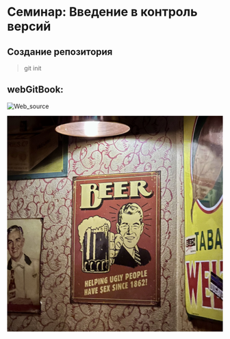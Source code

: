 # **Семинар: Введение в контроль версий**

## Создание репозитория
>git init

## webGitBook:
![Web_source](GitBook.webloc)

![poster](image.jpeg)           